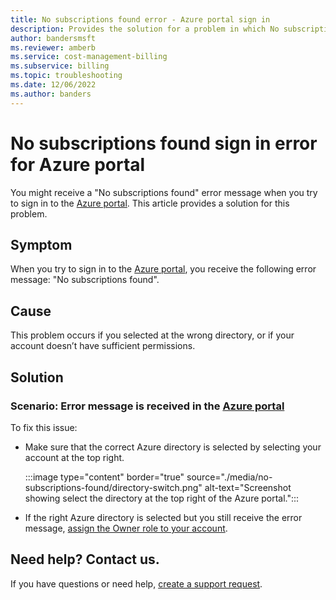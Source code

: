 ```yaml
---
title: No subscriptions found error - Azure portal sign in
description: Provides the solution for a problem in which No subscriptions found error occurs during Azure portal sign in.
author: bandersmsft
ms.reviewer: amberb
ms.service: cost-management-billing
ms.subservice: billing
ms.topic: troubleshooting
ms.date: 12/06/2022
ms.author: banders
---
```


# No subscriptions found sign in error for Azure portal

You might receive a "No subscriptions found" error message when you try to sign in to the [Azure portal](https://portal.azure.com/). This article provides a solution for this problem.

## Symptom

When you try to sign in to the [Azure portal](https://portal.azure.com/), you receive the following error message: "No subscriptions found".

## Cause

This problem occurs if you selected at the wrong directory, or if your account doesn’t have sufficient permissions.

## Solution

### Scenario: Error message is received in the [Azure portal](https://portal.azure.com)

To fix this issue:

* Make sure that the correct Azure directory is selected by selecting your account at the top right.

  :::image type="content" border="true" source="./media/no-subscriptions-found/directory-switch.png" alt-text="Screenshot showing select the directory at the top right of the Azure portal.":::
* If the right Azure directory is selected but you still receive the error message, [assign the Owner role to your account](../../role-based-access-control/role-assignments-portal.md).

## Need help? Contact us.

If you have questions or need help,  [create a support request](https://go.microsoft.com/fwlink/?linkid=2083458).
